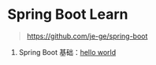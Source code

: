 # Spring Boot Learn
>https://github.com/je-ge/spring-boot
1. Spring Boot 基础：[hello world](https://github.com/keer2345/spring-boot-learn/tree/master/helloworld)

